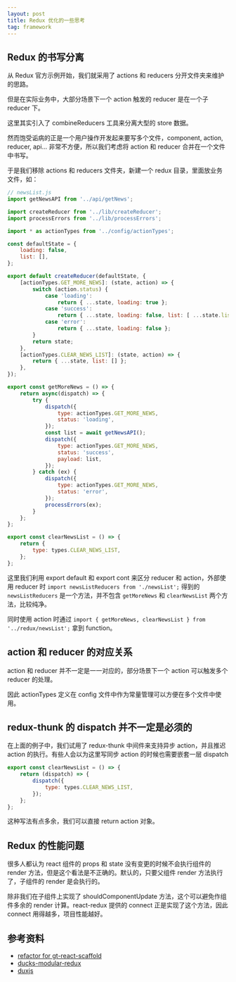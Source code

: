 ```yaml
---
layout: post
title: Redux 优化的一些思考
tag: framework
---
```


## Redux 的书写分离

从 Redux 官方示例开始，我们就采用了 actions 和 reducers 分开文件夹来维护的思路。

但是在实际业务中，大部分场景下一个 action 触发的 reducer 是在一个子 reducer 下。

这里其实引入了 combineReducers 工具来分离大型的 store 数据。

然而饱受诟病的正是一个用户操作开发起来要写多个文件，component, action, reducer, api... 非常不方便，所以我们考虑将 action 和 reducer 合并在一个文件中书写。

于是我们移除 actions 和 reducers 文件夹，新建一个 redux 目录，里面放业务文件，如：

```js
// newsList.js
import getNewsAPI from '../api/getNews';

import createReducer from '../lib/createReducer';
import processErrors from '../lib/processErrors';

import * as actionTypes from '../config/actionTypes';

const defaultState = {
    loading: false,
    list: [],
};

export default createReducer(defaultState, {
    [actionTypes.GET_MORE_NEWS]: (state, action) => {
        switch (action.status) {
            case 'loading':
                return { ...state, loading: true };
            case 'success':
                return { ...state, loading: false, list: [ ...state.list, ...action.payload ] };
            case 'error':
                return { ...state, loading: false };
        }
        return state;
    },
    [actionTypes.CLEAR_NEWS_LIST]: (state, action) => {
        return { ...state, list: [] };
    },
});

export const getMoreNews = () => {
    return async(dispatch) => {
        try {
            dispatch({
                type: actionTypes.GET_MORE_NEWS,
                status: 'loading',
            });
            const list = await getNewsAPI();
            dispatch({
                type: actionTypes.GET_MORE_NEWS,
                status: 'success',
                payload: list,
            });
        } catch (ex) {
            dispatch({
                type: actionTypes.GET_MORE_NEWS,
                status: 'error',
            });
            processErrors(ex);
        }
    };
};

export const clearNewsList = () => {
    return {
        type: types.CLEAR_NEWS_LIST,
    };
};
```

这里我们利用 export default 和 export cont 来区分 reducer 和 action，外部使用 reducer 时 `import newsListReducers from './newsList';` 得到的 `newsListReducers` 是一个方法，并不包含 `getMoreNews` 和 `clearNewsList` 两个方法，比较纯净。

同时使用 action 时通过 `import { getMoreNews, clearNewsList } from '../redux/newsList';` 拿到 function。

## action 和 reducer 的对应关系

action 和 reducer 并不一定是一一对应的，部分场景下一个 action 可以触发多个 reducer 的处理。

因此 actionTypes 定义在 config 文件中作为常量管理可以方便在多个文件中使用。

## redux-thunk 的 dispatch 并不一定是必须的

在上面的例子中，我们试用了 redux-thunk 中间件来支持异步 action，并且推迟 action 的执行。有些人会以为这里写同步 action 的时候也需要嵌套一层 dispatch

```js
export const clearNewsList = () => {
    return (dispatch) => {
        dispatch({
            type: types.CLEAR_NEWS_LIST,
        });
    };
};
```

这种写法有点多余，我们可以直接 return action 对象。

## Redux 的性能问题

很多人都认为 react 组件的 props 和 state 没有变更的时候不会执行组件的 render 方法，但是这个看法是不正确的。默认的，只要父组件 render 方法执行了，子组件的 render 是会执行的。

除非我们在子组件上实现了 shouldComponentUpdate 方法，这个可以避免作组件多余的 render 计算。react-redux 提供的 connect 正是实现了这个方法，因此 connect 用得越多，项目性能越好。

## 参考资料

- [refactor for gt-react-scaffold](https://github.com/vivaxy/gt-react-scaffold/commit/2e09aedb7f846d8742efffc23b2207d5439e163b)
- [ducks-modular-redux](https://github.com/erikras/ducks-modular-redux)
- [duxjs](https://github.com/duxjs/duxjs)
